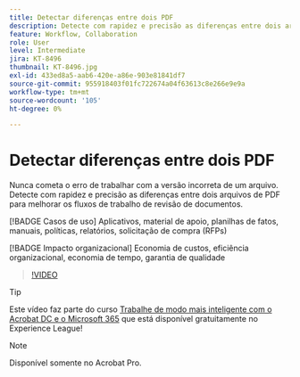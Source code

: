 ```yaml
---
title: Detectar diferenças entre dois PDF
description: Detecte com rapidez e precisão as diferenças entre dois arquivos de PDF para melhorar os fluxos de trabalho de revisão de documentos
feature: Workflow, Collaboration
role: User
level: Intermediate
jira: KT-8496
thumbnail: KT-8496.jpg
exl-id: 433ed8a5-aab6-420e-a86e-903e81841df7
source-git-commit: 955918403f01fc722674a04f63613c8e266e9e9a
workflow-type: tm+mt
source-wordcount: '105'
ht-degree: 0%

---
```


# Detectar diferenças entre dois PDF

Nunca cometa o erro de trabalhar com a versão incorreta de um arquivo. Detecte com rapidez e precisão as diferenças entre dois arquivos de PDF para melhorar os fluxos de trabalho de revisão de documentos.

[!BADGE Casos de uso]
Aplicativos, material de apoio, planilhas de fatos, manuais, políticas, relatórios, solicitação de compra (RFPs)

[!BADGE Impacto organizacional]
Economia de custos, eficiência organizacional, economia de tempo, garantia de qualidade

>[!VIDEO](https://video.tv.adobe.com/v/337211?quality=12&learn=on&hidetitle=true)

>[!TIP]
>
Este vídeo faz parte do curso [Trabalhe de modo mais inteligente com o Acrobat DC e o Microsoft 365](https://experienceleague.adobe.com/?recommended=Acrobat-U-1-2021.microsoft365) que está disponível gratuitamente no Experience League!

>[!NOTE]
>
Disponível somente no Acrobat Pro.
